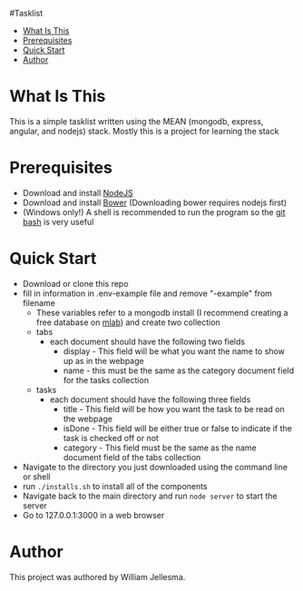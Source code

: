 #Tasklist
* [What Is This](#What-is-this "What is this")
* [Prerequisites](#Prerequisites "Prerequisites")
* [Quick Start](#Quick-Start "Quick Start")
* [Author](#Author "Author")

<a name="What-is-this"><h1>What Is This</h1></a>
  <p>This is a simple tasklist written using the MEAN (mongodb, express, angular, and nodejs) stack. Mostly this is a project for learning the stack</p>

<a name="Prerequisites"><h1>Prerequisites</h1></a>
* Download and install [NodeJS](https://nodejs.org/en/download/)
* Download and install [Bower](https://bower.io/) (Downloading bower requires nodejs first)
* (Windows only!) A shell is recommended to run the program so the [git bash](https://git-scm.com/downloads) is very useful

<a name="Quick-Start"><h1>Quick Start</h1></a>
* Download or clone this repo
* fill in information in .env-example file and remove "-example" from filename
  * These variables refer to a mongodb install (I recommend creating a free database on [mlab](https://mlab.com)) and create two collection
  * tabs
    * each document should have the following two fields
      * display - This field will be what you want the name to show up as in the webpage
      * name - this must be the same as the category document field for the tasks collection
  * tasks
    * each document should have the following three fields
      * title - This field will be how you want the task to be read on the webpage
      * isDone - This field will be either true or false to indicate if the task is checked off or not
      * category - This field must be the same as the name document field of the tabs collection
* Navigate to the directory you just downloaded using the command line or shell
* run `./installs.sh` to install all of the components
* Navigate back to the main directory and run `node server` to start the server
* Go to 127.0.0.1:3000 in a web browser


<a name="Author"><h1>Author</h1></a>
  <p>This project was authored by William Jellesma. </p>
